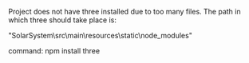 Project does not have three installed due to too many files. The path in which three should take place is:

"SolarSystem\src\main\resources\static\node_modules"

command: npm install three
